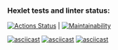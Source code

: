 ### Hexlet tests and linter status:
[![Actions Status](https://github.com/AdalyatNazirov/java-project-61/actions/workflows/hexlet-check.yml/badge.svg)](https://github.com/AdalyatNazirov/java-project-61/actions) | [![Maintainability](https://api.codeclimate.com/v1/badges/49682efe022b58f1c4f7/maintainability)](https://codeclimate.com/github/AdalyatNazirov/java-project-61/maintainability)

[![asciicast](https://asciinema.org/a/UVFdarcX2L3Z5KS6aIB7dkWqH.svg)](https://asciinema.org/a/UVFdarcX2L3Z5KS6aIB7dkWqH)
[![asciicast](https://asciinema.org/a/0AbC16YRQaDoLZTLVTmH48Th1.svg)](https://asciinema.org/a/0AbC16YRQaDoLZTLVTmH48Th1)
[![asciicast](https://asciinema.org/a/uHKT1ERFy9BAKa3mFy7QOzF1s.svg)](https://asciinema.org/a/uHKT1ERFy9BAKa3mFy7QOzF1s)